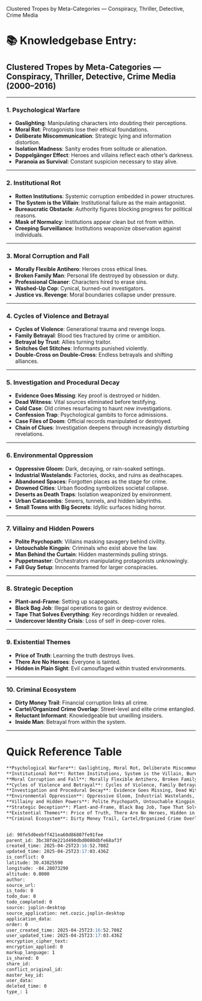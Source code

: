 Clustered Tropes by Meta-Categories — Conspiracy, Thriller, Detective, Crime Media 

# 📚 Knowledgebase Entry:  
## **Clustered Tropes by Meta-Categories — Conspiracy, Thriller, Detective, Crime Media (2000–2016)**

---

### **1. Psychological Warfare**
- **Gaslighting**: Manipulating characters into doubting their perceptions.
- **Moral Rot**: Protagonists lose their ethical foundations.
- **Deliberate Miscommunication**: Strategic lying and information distortion.
- **Isolation Madness**: Sanity erodes from solitude or alienation.
- **Doppelgänger Effect**: Heroes and villains reflect each other’s darkness.
- **Paranoia as Survival**: Constant suspicion necessary to stay alive.

---

### **2. Institutional Rot**
- **Rotten Institutions**: Systemic corruption embedded in power structures.
- **The System is the Villain**: Institutional failure as the main antagonist.
- **Bureaucratic Obstacle**: Authority figures blocking progress for political reasons.
- **Mask of Normalcy**: Institutions appear clean but rot from within.
- **Creeping Surveillance**: Institutions weaponize observation against individuals.

---

### **3. Moral Corruption and Fall**
- **Morally Flexible Antihero**: Heroes cross ethical lines.
- **Broken Family Man**: Personal life destroyed by obsession or duty.
- **Professional Cleaner**: Characters hired to erase sins.
- **Washed-Up Cop**: Cynical, burned-out investigators.
- **Justice vs. Revenge**: Moral boundaries collapse under pressure.

---

### **4. Cycles of Violence and Betrayal**
- **Cycles of Violence**: Generational trauma and revenge loops.
- **Family Betrayal**: Blood ties fractured by crime or ambition.
- **Betrayal by Trust**: Allies turning traitor.
- **Snitches Get Stitches**: Informants punished violently.
- **Double-Cross on Double-Cross**: Endless betrayals and shifting alliances.

---

### **5. Investigation and Procedural Decay**
- **Evidence Goes Missing**: Key proof is destroyed or hidden.
- **Dead Witness**: Vital sources eliminated before testifying.
- **Cold Case**: Old crimes resurfacing to haunt new investigations.
- **Confession Trap**: Psychological gambits to force admissions.
- **Case Files of Doom**: Official records manipulated or destroyed.
- **Chain of Clues**: Investigation deepens through increasingly disturbing revelations.

---

### **6. Environmental Oppression**
- **Oppressive Gloom**: Dark, decaying, or rain-soaked settings.
- **Industrial Wastelands**: Factories, docks, and ruins as deathscapes.
- **Abandoned Spaces**: Forgotten places as the stage for crime.
- **Drowned Cities**: Urban flooding symbolizes societal collapse.
- **Deserts as Death Traps**: Isolation weaponized by environment.
- **Urban Catacombs**: Sewers, tunnels, and hidden labyrinths.
- **Small Towns with Big Secrets**: Idyllic surfaces hiding horror.

---

### **7. Villainy and Hidden Powers**
- **Polite Psychopath**: Villains masking savagery behind civility.
- **Untouchable Kingpin**: Criminals who exist above the law.
- **Man Behind the Curtain**: Hidden masterminds pulling strings.
- **Puppetmaster**: Orchestrators manipulating protagonists unknowingly.
- **Fall Guy Setup**: Innocents framed for larger conspiracies.

---

### **8. Strategic Deception**
- **Plant-and-Frame**: Setting up scapegoats.
- **Black Bag Job**: Illegal operations to gain or destroy evidence.
- **Tape That Solves Everything**: Key recordings hidden or revealed.
- **Undercover Identity Crisis**: Loss of self in deep-cover roles.

---

### **9. Existential Themes**
- **Price of Truth**: Learning the truth destroys lives.
- **There Are No Heroes**: Everyone is tainted.
- **Hidden in Plain Sight**: Evil camouflaged within trusted environments.

---

### **10. Criminal Ecosystem**
- **Dirty Money Trail**: Financial corruption links all crime.
- **Cartel/Organized Crime Overlap**: Street-level and elite crime entangled.
- **Reluctant Informant**: Knowledgeable but unwilling insiders.
- **Inside Man**: Betrayal from within the system.

---

# **Quick Reference Table**
```markdown
**Psychological Warfare**: Gaslighting, Moral Rot, Deliberate Miscommunication, Isolation Madness, Doppelgänger Effect, Paranoia as Survival  
**Institutional Rot**: Rotten Institutions, System is the Villain, Bureaucratic Obstacle, Mask of Normalcy, Creeping Surveillance  
**Moral Corruption and Fall**: Morally Flexible Antihero, Broken Family Man, Professional Cleaner, Washed-Up Cop, Justice vs. Revenge  
**Cycles of Violence and Betrayal**: Cycles of Violence, Family Betrayal, Betrayal by Trust, Snitches Get Stitches, Double-Cross on Double-Cross  
**Investigation and Procedural Decay**: Evidence Goes Missing, Dead Witness, Cold Case, Confession Trap, Case Files of Doom, Chain of Clues  
**Environmental Oppression**: Oppressive Gloom, Industrial Wastelands, Abandoned Spaces, Drowned Cities, Deserts as Death Traps, Urban Catacombs, Small Towns with Big Secrets  
**Villainy and Hidden Powers**: Polite Psychopath, Untouchable Kingpin, Man Behind the Curtain, Puppetmaster, Fall Guy Setup  
**Strategic Deception**: Plant-and-Frame, Black Bag Job, Tape That Solves Everything, Undercover Identity Crisis  
**Existential Themes**: Price of Truth, There Are No Heroes, Hidden in Plain Sight  
**Criminal Ecosystem**: Dirty Money Trail, Cartel/Organized Crime Overlap, Reluctant Informant, Inside Man


id: 90fe5d0eebff421ea60d86807fe91fee
parent_id: 3bc38fde221d490dbd0080dbfe68af3f
created_time: 2025-04-25T23:16:52.708Z
updated_time: 2025-04-25T23:17:03.436Z
is_conflict: 0
latitude: 30.43825590
longitude: -84.28073290
altitude: 0.0000
author: 
source_url: 
is_todo: 0
todo_due: 0
todo_completed: 0
source: joplin-desktop
source_application: net.cozic.joplin-desktop
application_data: 
order: 0
user_created_time: 2025-04-25T23:16:52.708Z
user_updated_time: 2025-04-25T23:17:03.436Z
encryption_cipher_text: 
encryption_applied: 0
markup_language: 1
is_shared: 0
share_id: 
conflict_original_id: 
master_key_id: 
user_data: 
deleted_time: 0
type_: 1